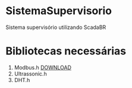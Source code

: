# SistemaSupervisorio
Sistema supervisório utilizando ScadaBR

# Bibliotecas necessárias
1. Modbus.h [DOWNLOAD](https://github.com/andresarmento/modbus-arduino)
2. Ultrassonic.h
3. DHT.h

